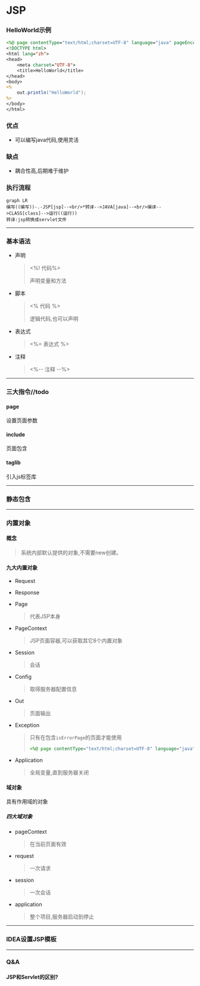 # JSP

### HelloWorld示例

```jsp
<%@ page contentType="text/html;charset=UTF-8" language="java" pageEncoding="UTF-8" %>
<!DOCTYPE html>
<html lang="zh">
<head>
    <meta charset="UTF-8">
    <title>HelloWorld</title>
</head>
<body>
<%
    out.println("HelloWorld");
%>
</body>
</html>
```

### 优点

* 可以编写java代码,使用灵活

### 缺点

* 耦合性高,后期难于维护

### 执行流程

```mermaid
graph LR
编写((编写))-.-JSP[jsp]--<br/>*转译-->JAVA[java]--<br/>编译-->CLASS[class]-->运行((运行))
转译:jsp转换成servlet文件
```

***

### 基本语法

* 声明

  > <%! 代码%>
  >
  > 声明变量和方法

* 脚本

  > <% 代码 %>
  >
  > 逻辑代码,也可以声明

* 表达式

  ><%= 表达式 %>

* 注释

  > <%-- 注释 --%>

***

### 三大指令//todo

#### page

设置页面参数

#### include 

页面包含

#### taglib

引入js标签库

***

### 静态包含



***

### 内置对象

#### 概念

>系统内部默认提供的对象,不需要new创建。

#### 九大内置对象

* Request

* Response
* Page
  
  >  代表JSP本身
* PageContext
  
  >  JSP页面容器,可以获取其它8个内置对象
* Session
  
  >  会话
* Config
  
  >  取得服务器配置信息
* Out
  
  >  页面输出
* Exception
  
  >  只有在包含```isErrorPage```的页面才能使用
  >
  >  ```jsp
  >  <%@ page contentType="text/html;charset=UTF-8" language="java" pageEncoding="UTF-8" isErrorPage="true" %>
  >  ```
* Application
  
  >  全局变量,直到服务器关闭
#### 域对象

具有作用域的对象

##### 四大域对象

* pageContext

  > 在当前页面有效

* request

  > 一次请求

* session

  > 一次会话

* application

  > 整个项目,服务器启动到停止

***

### IDEA设置JSP模板

***

### Q&A

#### JSP和Servlet的区别?
